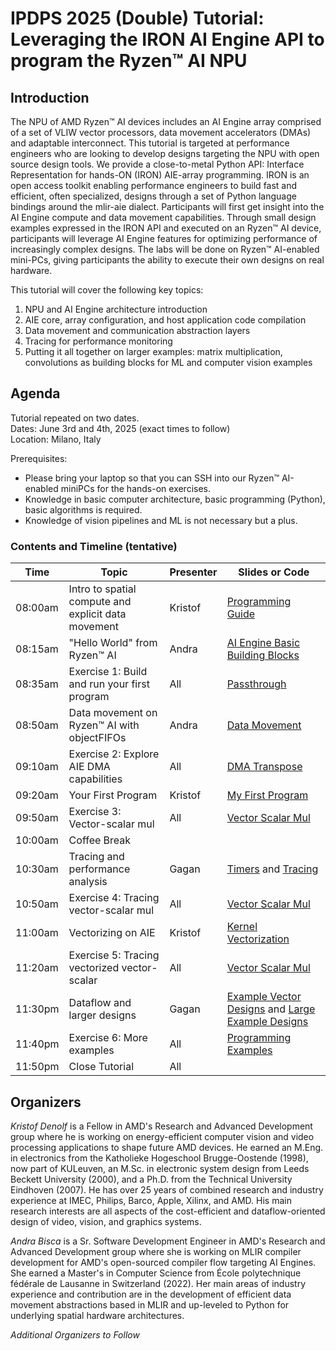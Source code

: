 # IPDPS 2025 (Double) Tutorial: Leveraging the IRON AI Engine API to program the Ryzen™ AI NPU

## Introduction

The NPU of AMD Ryzen™ AI devices includes an AI Engine array comprised of a set of VLIW vector processors, data movement accelerators (DMAs) and adaptable interconnect. This tutorial is targeted at performance engineers who are looking to develop designs targeting the NPU with open source design tools. We provide a close-to-metal Python API: Interface Representation for hands-ON (IRON) AIE-array programming. IRON is an open access toolkit enabling performance engineers to build fast and efficient, often specialized, designs through a set of Python language bindings around the mlir-aie dialect. Participants will first get insight into the AI Engine compute and data movement capabilities. Through small design examples expressed in the IRON API and executed on an Ryzen™ AI device, participants will leverage AI Engine features for optimizing performance of increasingly complex designs. The labs will be done on Ryzen™ AI-enabled mini-PCs, giving participants the ability to execute their own designs on real hardware.

This tutorial will cover the following key topics:
1. NPU and AI Engine architecture introduction 
1. AIE core, array configuration, and host application code compilation
1. Data movement and communication abstraction layers
1. Tracing for performance monitoring
1. Putting it all together on larger examples: matrix multiplication, convolutions as building blocks for ML and computer vision examples 

## Agenda

Tutorial repeated on two dates.  
Dates: June 3rd and 4th, 2025 (exact times to follow)  
Location: Milano, Italy  

Prerequisites:
- Please bring your laptop so that you can SSH into our Ryzen™ AI-enabled miniPCs for the hands-on exercises.
- Knowledge in basic computer architecture, basic programming (Python), basic algorithms is required.
- Knowledge of vision pipelines and ML is not necessary but a plus.

### Contents and Timeline (tentative)

| Time | Topic | Presenter | Slides or Code |
|------|-------|-----------|----------------|
| 08:00am | Intro to spatial compute and explicit data movement | Kristof | [Programming Guide](../../programming_guide/) |
| 08:15am | "Hello World" from Ryzen™ AI | Andra | [AI Engine Basic Building Blocks](../../programming_guide/section-1/) |
| 08:35am | Exercise 1: Build and run your first program | All | [Passthrough](../../programming_examples/basic/passthrough_kernel/) |
| 08:50am | Data movement on Ryzen™ AI with objectFIFOs | Andra | [Data Movement](../../programming_guide/section-2/) |
| 09:10am | Exercise 2: Explore AIE DMA capabilities | All | [DMA Transpose](../../programming_examples/basic/dma_transpose/) |
| 09:20am | Your First Program | Kristof | [My First Program](../../programming_guide/section-3) |
| 09:50am | Exercise 3: Vector-scalar mul | All | [Vector Scalar Mul](../../programming_examples/basic/vector_scalar_mul/) |
| 10:00am | Coffee Break | | |
| 10:30am | Tracing and performance analysis | Gagan | [Timers](../../programming_guide/section-4/section-4a/) and [Tracing](../../programming_guide/section-4/section-4b/) |
| 10:50am | Exercise 4: Tracing vector-scalar mul | All | [Vector Scalar Mul](../../programming_examples/basic/vector_scalar_mul/) |
| 11:00am | Vectorizing on AIE | Kristof | [Kernel Vectorization](../../programming_guide/section-4/section-4c/) |
| 11:20am | Exercise 5: Tracing vectorized vector-scalar | All | [Vector Scalar Mul](../../programming_examples/basic/vector_scalar_mul/) |
| 11:30pm | Dataflow and larger designs | Gagan | [Example Vector Designs](../../programming_guide/section-5/) and [Large Example Designs](../../programming_guide/section-6/) |
| 11:40pm | Exercise 6: More examples | All | [Programming Examples](../../programming_examples/) |
| 11:50pm | Close Tutorial | All | |

## Organizers

*Kristof Denolf* is a Fellow in AMD's Research and Advanced Development group where he is working on energy-efficient computer vision and video processing applications to shape future AMD devices. He earned an M.Eng. in electronics from the Katholieke Hogeschool Brugge-Oostende (1998), now part of KULeuven, an M.Sc. in electronic system design from Leeds Beckett University (2000), and a Ph.D. from the Technical University Eindhoven (2007). He has over 25 years of combined research and industry experience at IMEC, Philips, Barco, Apple, Xilinx, and AMD. His main research interests are all aspects of the cost-efficient and dataflow-oriented design of video, vision, and graphics systems.

*Andra Bisca* is a Sr. Software Development Engineer in AMD's Research and Advanced Development group where she is working on MLIR compiler development for AMD's open-sourced compiler flow targeting AI Engines. She earned a Master's in Computer Science from École polytechnique fédérale de Lausanne in Switzerland (2022). Her main areas of industry experience and contribution are in the development of efficient data movement abstractions based in MLIR and up-leveled to Python for underlying spatial hardware architectures.

*Additional Organizers to Follow*
